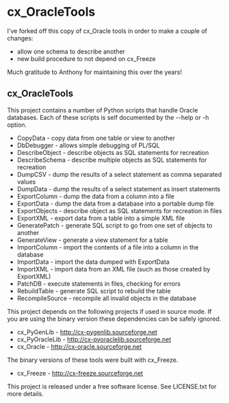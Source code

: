 # cx_OracleTools

I've forked off this copy of cx_Oracle tools in order to make a couple
of changes:

- allow one schema to describe another
- new build procedure to not depend on cx_Freeze

Much gratitude to Anthony for maintaining this over the years!

cx_OracleTools
--------------

This project contains a number of Python scripts that handle Oracle databases.
Each of these scripts is self documented by the --help or -h option.

- CopyData - copy data from one table or view to another
- DbDebugger - allows simple debugging of PL/SQL
- DescribeObject - describe objects as SQL statements for recreation
- DescribeSchema - describe multiple objects as SQL statements for recreation
- DumpCSV - dump the results of a select statement as comma separated values
- DumpData - dump the results of a select statement as insert statements
- ExportColumn - dump the data from a column into a file
- ExportData - dump the data from a database into a portable dump file
- ExportObjects - describe object as SQL statements for recreation in files
- ExportXML - export data from a table into a simple XML file
- GeneratePatch - generate SQL script to go from one set of objects to another
- GenerateView - generate a view statement for a table
- ImportColumn - import the contents of a file into a column in the database
- ImportData - import the data dumped with ExportData
- ImportXML - import data from an XML file (such as those created by ExportXML)
- PatchDB - execute statements in files, checking for errors
- RebuildTable - generate SQL script to rebuild the table
- RecompileSource - recompile all invalid objects in the database

This project depends on the following projects if used in source mode. If you
are using the binary version these dependencies can be safely ignored.

- cx_PyGenLib - http://cx-pygenlib.sourceforge.net
- cx_PyOracleLib - http://cx-pyoraclelib.sourceforge.net
- cx_Oracle - http://cx-oracle.sourceforge.net

The binary versions of these tools were built with cx_Freeze.

- cx_Freeze - http://cx-freeze.sourceforge.net

This project is released under a free software license. See LICENSE.txt for
more details.
